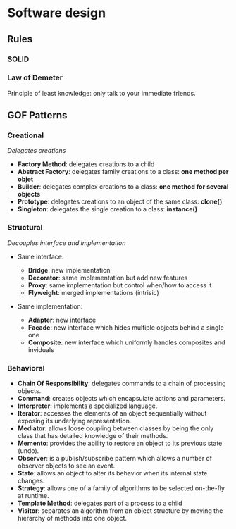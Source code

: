 # Software design
## Rules
### SOLID
### Law of Demeter
Principle of least knowledge: only talk to your immediate friends.

## GOF Patterns
### Creational
*Delegates creations*
* **Factory Method**: delegates creations to a child
* **Abstract Factory**: delegates family creations to a class: **one method per objet**
* **Builder**: delegates complex creations to a class: **one method for several objects**
* **Prototype**: delegates creations to an object of the same class: **clone()**
* **Singleton**: delegates the single creation to a class: **instance()**

### Structural
*Decouples interface and implementation*
* Same interface:
  * **Bridge**: new implementation
  * **Decorator**: same implementation but add new features
  * **Proxy**: same implementation but control when/how to access it
  * **Flyweight**: merged implementations (intrisic)

* Same implementation:
  * **Adapter**: new interface
  * **Facade**: new interface which hides multiple objects behind a single one
  * **Composite**: new interface which uniformly handles composites and inviduals

### Behavioral

* **Chain Of Responsibility**: delegates commands to a chain of processing objects.
* **Command**: creates objects which encapsulate actions and parameters.
* **Interpreter**: implements a specialized language.
* **Iterator**: accesses the elements of an object sequentially without exposing its underlying representation.
* **Mediator**: allows loose coupling between classes by being the only class that has detailed knowledge of their methods.
* **Memento**: provides the ability to restore an object to its previous state (undo).
* **Observer**: is a publish/subscribe pattern which allows a number of observer objects to see an event.
* **State**: allows an object to alter its behavior when its internal state changes.
* **Strategy**: allows one of a family of algorithms to be selected on-the-fly at runtime.
* **Template Method**: delegates part of a process to a child
* **Visitor**: separates an algorithm from an object structure by moving the hierarchy of methods into one object.
